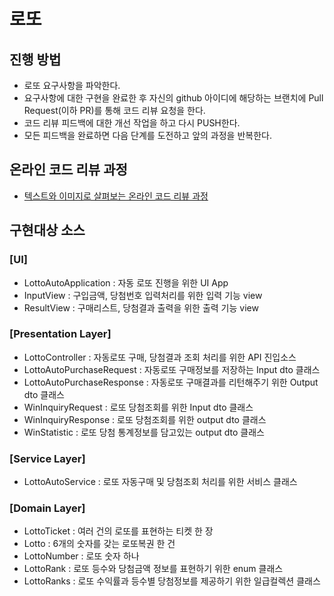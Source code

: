 # 로또
## 진행 방법
* 로또 요구사항을 파악한다.
* 요구사항에 대한 구현을 완료한 후 자신의 github 아이디에 해당하는 브랜치에 Pull Request(이하 PR)를 통해 코드 리뷰 요청을 한다.
* 코드 리뷰 피드백에 대한 개선 작업을 하고 다시 PUSH한다.
* 모든 피드백을 완료하면 다음 단계를 도전하고 앞의 과정을 반복한다.

## 온라인 코드 리뷰 과정
* [텍스트와 이미지로 살펴보는 온라인 코드 리뷰 과정](https://github.com/next-step/nextstep-docs/tree/master/codereview)

## 구현대상 소스
### [UI]
* LottoAutoApplication : 자동 로또 진행을 위한 UI App
* InputView : 구입금액, 당첨번호 입력처리를 위한 입력 기능 view
* ResultView : 구매리스트, 당첨결과 출력을 위한 출력 기능 view
### [Presentation Layer]
* LottoController : 자동로또 구매, 당첨결과 조회 처리를 위한 API 진입소스
* LottoAutoPurchaseRequest : 자동로또 구매정보를 저장하는 Input dto 클래스
* LottoAutoPurchaseResponse : 자동로또 구매결과를 리턴해주기 위한 Output dto 클래스
* WinInquiryRequest : 로또 당첨조회를 위한 Input dto 클래스
* WinInquiryResponse : 로또 당첨조회를 위한 output dto 클래스
* WinStatistic : 로또 당첨 통계정보를 담고있는 output dto 클래스
### [Service Layer]
* LottoAutoService : 로또 자동구매 및 당첨조회 처리를 위한 서비스 클래스
### [Domain Layer]
* LottoTicket : 여러 건의 로또를 표현하는 티켓 한 장
* Lotto : 6개의 숫자를 갖는 로또복권 한 건
* LottoNumber : 로또 숫자 하나
* LottoRank : 로또 등수와 당첨금액 정보를 표현하기 위한 enum 클래스
* LottoRanks : 로또 수익률과 등수별 당첨정보를 제공하기 위한 일급컬렉션 클래스